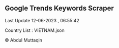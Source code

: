 

## Google Trends Keywords Scraper 
 
Last Update 12-06-2023 , 06:55:42

Country List :
VIETNAM.json



© Abdul Muttaqin 

